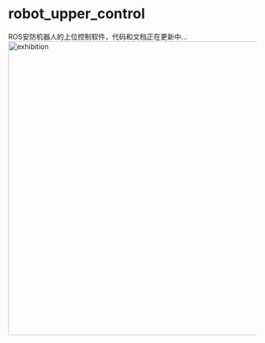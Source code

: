 # robot_upper_control
ROS安防机器人的上位控制软件，代码和文档正在更新中...
<img width="595" alt="exhibition" src="https://user-images.githubusercontent.com/61311609/189124138-16ce603b-ae28-4799-8cdc-4ec0e0b790bb.png">
